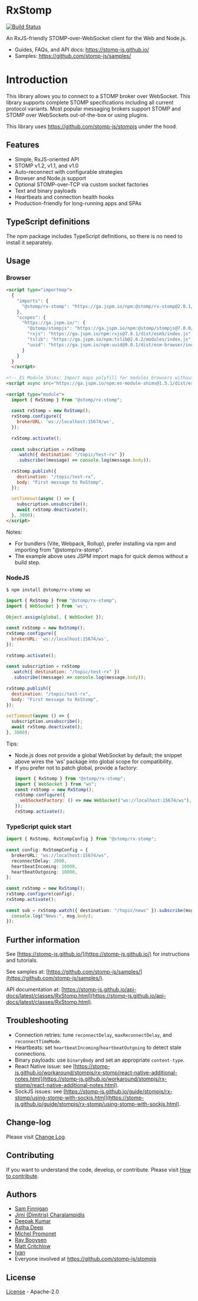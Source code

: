 # RxStomp

[![Build Status](https://travis-ci.org/stomp-js/rx-stomp.svg?branch=master)](https://travis-ci.org/stomp-js/rx-stomp)

An RxJS-friendly STOMP-over-WebSocket client for the Web and Node.js.

- Guides, FAQs, and API docs: https://stomp-js.github.io/
- Samples: https://github.com/stomp-js/samples/
 
# Introduction
 
This library allows you to connect to a STOMP broker over WebSocket. This library
supports complete STOMP specifications including all current protocol variants. Most
popular messaging brokers support STOMP and STOMP over WebSockets out-of-the-box
or using plugins.
 
This library uses https://github.com/stomp-js/stompjs under the hood.
 
## Features
 
- Simple, RxJS-oriented API
- STOMP v1.2, v1.1, and v1.0
- Auto-reconnect with configurable strategies
- Browser and Node.js support
- Optional STOMP-over-TCP via custom socket factories
- Text and binary payloads
- Heartbeats and connection health hooks
- Production-friendly for long-running apps and SPAs
 
## TypeScript definitions
 
The npm package includes TypeScript definitions, so there is no need to install it separately.
 
## Usage
 
### Browser
 
```html
<script type="importmap">
  {
    "imports": {
      "@stomp/rx-stomp": "https://ga.jspm.io/npm:@stomp/rx-stomp@2.0.1/esm6/index.js"
    },
    "scopes": {
      "https://ga.jspm.io/": {
        "@stomp/stompjs": "https://ga.jspm.io/npm:@stomp/stompjs@7.0.0/esm6/index.js",
        "rxjs": "https://ga.jspm.io/npm:rxjs@7.8.1/dist/esm5/index.js",
        "tslib": "https://ga.jspm.io/npm:tslib@2.6.2/modules/index.js",
        "uuid": "https://ga.jspm.io/npm:uuid@9.0.1/dist/esm-browser/index.js"
      }
    }
  }
  </script>
 
<!-- ES Module Shims: Import maps polyfill for modules browsers without import maps support (all except Chrome 89+) -->
<script async src="https://ga.jspm.io/npm:es-module-shims@1.5.1/dist/es-module-shims.js" crossorigin="anonymous"></script>
 
<script type="module">
  import { RxStomp } from "@stomp/rx-stomp";
 
  const rxStomp = new RxStomp();
  rxStomp.configure({
    brokerURL: 'ws://localhost:15674/ws',
  });
 
  rxStomp.activate();
 
  const subscription = rxStomp
    .watch({ destination: "/topic/test-rx" })
    .subscribe((message) => console.log(message.body));
 
  rxStomp.publish({
    destination: "/topic/test-rx",
    body: "First message to RxStomp",
  });
 
  setTimeout(async () => {
    subscription.unsubscribe();
    await rxStomp.deactivate();
  }, 3000);
</script>
```
 
Notes:
- For bundlers (Vite, Webpack, Rollup), prefer installing via npm and importing from "@stomp/rx-stomp".
- The example above uses JSPM import maps for quick demos without a build step.
 
### NodeJS
 
```bash
$ npm install @stomp/rx-stomp ws
```
 
```javascript
import { RxStomp } from "@stomp/rx-stomp";
import { WebSocket } from 'ws';
 
Object.assign(global, { WebSocket });
 
const rxStomp = new RxStomp();
rxStomp.configure({
  brokerURL: 'ws://localhost:15674/ws',
});
 
rxStomp.activate();
 
const subscription = rxStomp
  .watch({ destination: "/topic/test-rx" })
  .subscribe((message) => console.log(message.body));
 
rxStomp.publish({
  destination: "/topic/test-rx",
  body: "First message to RxStomp",
});
 
setTimeout(async () => {
  subscription.unsubscribe();
  await rxStomp.deactivate();
}, 3000);
```
 
Tips:
- Node.js does not provide a global WebSocket by default; the snippet above wires the 'ws' package into global scope for compatibility.
- If you prefer not to patch global, provide a factory:
  ```javascript
  import { RxStomp } from "@stomp/rx-stomp";
  import { WebSocket } from "ws";
  const rxStomp = new RxStomp();
  rxStomp.configure({
    webSocketFactory: () => new WebSocket("ws://localhost:15674/ws"),
  });
  rxStomp.activate();
  ```
 
### TypeScript quick start
 
```typescript
import { RxStomp, RxStompConfig } from "@stomp/rx-stomp";
 
const config: RxStompConfig = {
  brokerURL: "ws://localhost:15674/ws",
  reconnectDelay: 2000,
  heartbeatIncoming: 10000,
  heartbeatOutgoing: 10000,
};
 
const rxStomp = new RxStomp();
rxStomp.configure(config);
rxStomp.activate();
 
const sub = rxStomp.watch({ destination: "/topic/news" }).subscribe(msg => {
  console.log("News:", msg.body);
});
```
 
## Further information
 
See [https://stomp-js.github.io/](https://stomp-js.github.io/) for instructions and tutorials.
 
See samples at: [https://github.com/stomp-js/samples/](https://github.com/stomp-js/samples/).
 
API documentation at:
[https://stomp-js.github.io/api-docs/latest/classes/RxStomp.html](https://stomp-js.github.io/api-docs/latest/classes/RxStomp.html).
 
## Troubleshooting
 
- Connection retries: tune `reconnectDelay`, `maxReconnectDelay`, and `reconnectTimeMode`.
- Heartbeats: set `heartbeatIncoming`/`heartbeatOutgoing` to detect stale connections.
- Binary payloads: use `binaryBody` and set an appropriate `content-type`.
- React Native issue: see [https://stomp-js.github.io/workaround/stompjs/rx-stomp/react-native-additional-notes.html](https://stomp-js.github.io/workaround/stompjs/rx-stomp/react-native-additional-notes.html).
- SockJS issues: see [https://stomp-js.github.io/guide/stompjs/rx-stomp/using-stomp-with-sockjs.html](https://stomp-js.github.io/guide/stompjs/rx-stomp/using-stomp-with-sockjs.html).
 
## Change-log
 
Please visit [Change Log](Change-log.md).
 
## Contributing
 
If you want to understand the code, develop, or contribute. Please visit
[How to contribute](Contribute.md).
 
## Authors
 
- [Sam Finnigan](https://github.com/sjmf)
- [Jimi (Dimitris) Charalampidis](https://github.com/JimiC)
- [Deepak Kumar](https://github.com/kum-deepak)
- [Astha Deep](https://github.com/astha183)
- [Michel Promonet](https://github.com/mpromonet)
- [Ray Booysen](https://github.com/raybooysen)
- [Matt Critchlow](https://github.com/vigie)
- [Ivan](https://github.com/akaNightmare)
- Everyone involved at https://github.com/stomp-js/stompjs
 
## License
 
[License](LICENSE) - Apache-2.0
